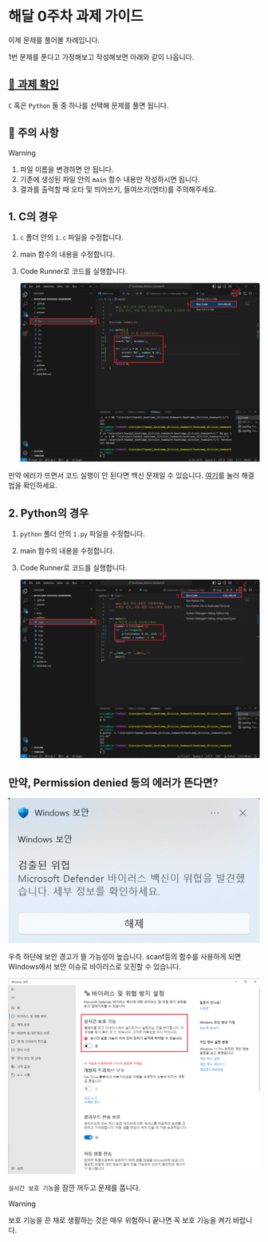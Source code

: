 # 해달 0주차 과제 가이드

이제 문제를 풀어볼 차례입니다.

1번 문제를 푼다고 가정해보고 작성해보면 아래와 같이 나옵니다.

## [📖 과제 확인](./docs/problems.md)

`C` 혹은 `Python` 둘 중 하나를 선택해 문제를 풀면 됩니다.

## 🚨 주의 사항

> [!WARNING]
>
> 1. 파일 이름을 변경하면 안 됩니다.
> 2. 기존에 생성된 파일 안의 `main` 함수 내용만 작성하시면 됩니다.
> 3. 결과를 출력할 때 오타 및 띄어쓰기, 들여쓰기(엔터)를 주의해주세요.

## 1. C의 경우

1. `c` 폴더 안의 `1.c` 파일을 수정합니다.

1. main 함수의 내용을 수정합니다.

1. Code Runner로 코드를 실행합니다.

    ![c](../assets/4-1.png)

만약 에러가 뜨면서 코드 실행이 안 된다면 백신 문제일 수 있습니다. [여기](#만약-permission-denied-등의-에러가-뜬다면)를 눌러 해결법을 확인하세요.

## 2. Python의 경우

1. `python` 폴더 안의 `1.py` 파일을 수정합니다.

1. main 함수의 내용을 수정합니다.

1. Code Runner로 코드를 실행합니다.

    ![py](../assets/4-2.png)

## 만약, Permission denied 등의 에러가 뜬다면?

![security](../assets/4-3.png)

우측 하단에 보안 경고가 뜰 가능성이 높습니다. scanf등의 함수를 사용하게 되면 Windows에서 보안 이슈로 바이러스로 오진할 수 있습니다.

![off security](../assets/4-4.png)

`실시간 보호 기능`을 잠깐 꺼두고 문제를 풉니다.

> [!WARNING]
>
> 보호 기능을 끈 채로 생활하는 것은 매우 위험하니 끝나면 꼭 보호 기능을 켜기 바랍니다.